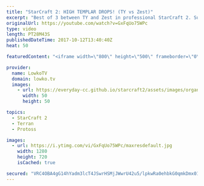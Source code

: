 ```yaml
---
title: "StarCraft 2: HIGH TEMPLAR DROPS! (TY vs Zest)"
excerpt: "Best of 3 between TY and Zest in professional StarCraft 2. Subscribe for more videos: http://lowko.tv/youtube Professional best-of-7: https://goo.gl/cLp2ev  A super high level series of Terran versus Protoss in StarCraft 2. In this series of games we see different strategies from both players. Both decide"
originalUrl: https://youtube.com/watch?v=GxFqUo75WPc
type: video
length: PT28M43S
publishedDateTime: 2017-10-12T13:40:40Z
heat: 50

featuredContent: "<iframe width=\"800\" height=\"500\" frameborder=\"0\" src=\"https://www.youtube.com/embed/GxFqUo75WPc\" allow=\"accelerometer; autoplay; encrypted-media; gyroscope; picture-in-picture\" allowfullscreen></iframe>"

provider:
  name: LowkoTV
  domain: lowko.tv
  images:
    - url: https://everyday-cc.github.io/starcraft2/assets/images/organizations/lowko.tv-50x50.jpg
      width: 50
      height: 50

topics:
  - StarCraft 2
  - Terran
  - Protoss

images:
  - url: https://i.ytimg.com/vi/GxFqUo75WPc/maxresdefault.jpg
    width: 1280
    height: 720
    isCached: true

secured: "VRC4OBA4gG14hYadm3lcT4JSwrHSMjJWwrU42u5/lpkwRa0ehbkG0qmkDmx01xd1iG8KbxgOvmNjoDHhcArIIb5Y59ZEkwHnsRs9n/YgYPlOQ3HJBr7jsaxTgW8gDRAbn1F2nEqqGe1FlguqxJ3simeawkUCSObusVKBBL+V1QW95lYnE2/0clgQP5AjFzzTaROYG+oGVBCsPM51tiEfwxalm04ot95umKbF2gZjn3IFQHTrP7c5jdEzRdtKXrlBdpMpSTgN6FMbrDI+3Jpf+Ol6NFbCELRuW/23h7Yd9/SAGPnXxnhELD3Rw0P5RmRpXyy62MFLklZ4oCKIVumMfrHiWn6JB6Wz/+m4zyc/2q8aMEwW1Vedl0frh9jzckYB6a/WFZiO0kFMXDNLvkYU+H1P4zQrHG5A3+sue1BEdt0=;7IvmwWlqdUCAzb4esuEYSA=="
---
```


